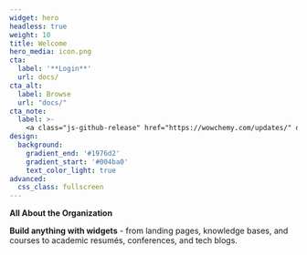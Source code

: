 ```yaml
---
widget: hero
headless: true
weight: 10
title: Welcome
hero_media: icon.png
cta:
  label: '**Login**'
  url: docs/
cta_alt:
  label: Browse
  url: "docs/"
cta_note:
  label: >-
    <a class="js-github-release" href="https://wowchemy.com/updates/" data-repo="gcushen/hugo-academic">Check this out<!-- V --></a>
design:
  background:
    gradient_end: '#1976d2'
    gradient_start: '#004ba0'
    text_color_light: true
advanced:
  css_class: fullscreen
---
```


**All About the Organization**

**Build anything with widgets** - from landing pages, knowledge bases, and courses to academic resumés, conferences, and tech blogs.
